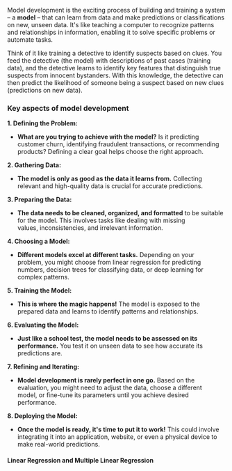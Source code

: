 Model development is the exciting process of building and training a system – a **model** – that can learn from data and make predictions or classifications on new, unseen data. It's like teaching a computer to recognize patterns and relationships in information, enabling it to solve specific problems or automate tasks.

Think of it like training a detective to identify suspects based on clues. You feed the detective (the model) with descriptions of past cases (training data), and the detective learns to identify key features that distinguish true suspects from innocent bystanders. With this knowledge, the detective can then predict the likelihood of someone being a suspect based on new clues (predictions on new data).

### Key aspects of model development
**1. Defining the Problem:**
- **What are you trying to achieve with the model?** Is it predicting customer churn, identifying fraudulent transactions, or recommending products? Defining a clear goal helps choose the right approach.

**2. Gathering Data:**
- **The model is only as good as the data it learns from.** Collecting relevant and high-quality data is crucial for accurate predictions.

**3. Preparing the Data:**
- **The data needs to be cleaned, organized, and formatted** to be suitable for the model. This involves tasks like dealing with missing values, inconsistencies, and irrelevant information.

**4. Choosing a Model:**
- **Different models excel at different tasks.** Depending on your problem, you might choose from linear regression for predicting numbers, decision trees for classifying data, or deep learning for complex patterns.

**5. Training the Model:**
- **This is where the magic happens!** The model is exposed to the prepared data and learns to identify patterns and relationships.

**6. Evaluating the Model:**

- **Just like a school test, the model needs to be assessed on its performance.** You test it on unseen data to see how accurate its predictions are.

**7. Refining and Iterating:**

- **Model development is rarely perfect in one go.** Based on the evaluation, you might need to adjust the data, choose a different model, or fine-tune its parameters until you achieve desired performance.

**8. Deploying the Model:**

- **Once the model is ready, it's time to put it to work!** This could involve integrating it into an application, website, or even a physical device to make real-world predictions.

#### Linear Regression and Multiple Linear Regression
